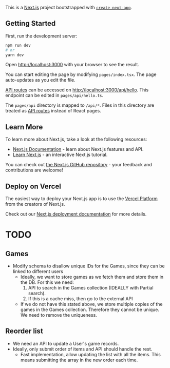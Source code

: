 This is a [Next.js](https://nextjs.org/) project bootstrapped with [`create-next-app`](https://github.com/vercel/next.js/tree/canary/packages/create-next-app).

## Getting Started

First, run the development server:

```bash
npm run dev
# or
yarn dev
```

Open [http://localhost:3000](http://localhost:3000) with your browser to see the result.

You can start editing the page by modifying `pages/index.tsx`. The page auto-updates as you edit the file.

[API routes](https://nextjs.org/docs/api-routes/introduction) can be accessed on [http://localhost:3000/api/hello](http://localhost:3000/api/hello). This endpoint can be edited in `pages/api/hello.ts`.

The `pages/api` directory is mapped to `/api/*`. Files in this directory are treated as [API routes](https://nextjs.org/docs/api-routes/introduction) instead of React pages.

## Learn More

To learn more about Next.js, take a look at the following resources:

- [Next.js Documentation](https://nextjs.org/docs) - learn about Next.js features and API.
- [Learn Next.js](https://nextjs.org/learn) - an interactive Next.js tutorial.

You can check out [the Next.js GitHub repository](https://github.com/vercel/next.js/) - your feedback and contributions are welcome!

## Deploy on Vercel

The easiest way to deploy your Next.js app is to use the [Vercel Platform](https://vercel.com/new?utm_medium=default-template&filter=next.js&utm_source=create-next-app&utm_campaign=create-next-app-readme) from the creators of Next.js.

Check out our [Next.js deployment documentation](https://nextjs.org/docs/deployment) for more details.

# TODO

## Games

- Modify schema to disallow unique IDs for the Games, since they can be linked to different users
  - Ideally, we want to store games as we fetch them and store them in the DB. For this we need:
    1. API to search in the Games collection (IDEALLY with Partial search).
    2. If this is a cache miss, then go to the external API
  - If we do not have this stated above, we store multiple copies of the games in the Games collection. Therefore they cannot be unique. We need to remove the uniqueness.

## Reorder list

- We need an API to update a User's game records.
- Ideally, only submit order of items and API should handle the rest.
  - Fast implementation, allow updating the list with all the items. This means submitting the array in the new order each time.
